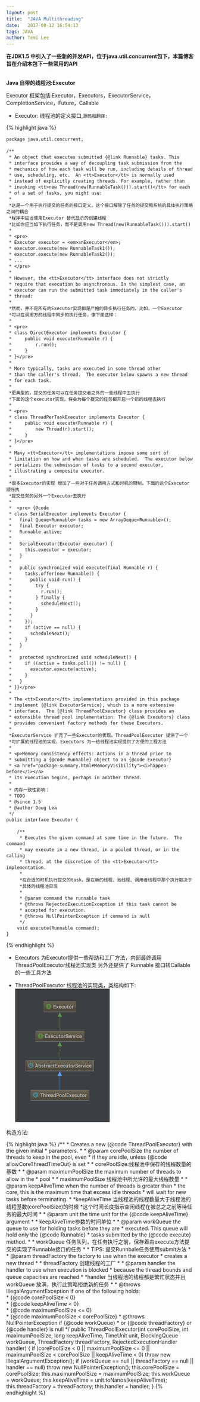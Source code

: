 ```yaml
---
layout: post
title:  "JAVA Multithreading"
date:   2017-08-12 16:54:13
tags: JAVA
author: Temi Lee
---
```


**在JDK1.5 中引入了一些新的并发API，位于java.util.concurrent包下，本篇博客旨在介绍本包下一些常用的API**
<br/><br/>

**Java 自带的线程池:Executor**

Executor 框架包括:Executor，Executors，ExecutorService，CompletionService，Future，Callable

- Executor: 线程池的定义接口,`源码和翻译:`

{% highlight java %}

    package java.util.concurrent;

    /**
     * An object that executes submitted {@link Runnable} tasks. This
     * interface provides a way of decoupling task submission from the
     * mechanics of how each task will be run, including details of thread
     * use, scheduling, etc.  An <tt>Executor</tt> is normally used
     * instead of explicitly creating threads. For example, rather than
     * invoking <tt>new Thread(new(RunnableTask())).start()</tt> for each
     * of a set of tasks, you might use:
     *
     *这是一个用于执行提交的任务的接口定义，这个接口解除了任务的提交和系统的具体执行策略之间的耦合
     *程序中应当使用Executor 替代显示的创建线程
     *比如你应当如下执行任务，而不是调用new Thread(new(RunnableTask())).start()
     *
     * <pre>
     * Executor executor = <em>anExecutor</em>;
     * executor.execute(new RunnableTask1());
     * executor.execute(new RunnableTask2());
     * ...
     * </pre>
     *
     * However, the <tt>Executor</tt> interface does not strictly
     * require that execution be asynchronous. In the simplest case, an
     * executor can run the submitted task immediately in the caller's
     * thread:
     *
     *然而，并不是所有的Executor实现都是严格的异步执行任务的，比如，一个Executor
     *可以在调用方的线程中同步的执行任务，像下面这样：
     *
     * <pre>
     * class DirectExecutor implements Executor {
     *     public void execute(Runnable r) {
     *         r.run();
     *     }
     * }</pre>
     *
     * More typically, tasks are executed in some thread other
     * than the caller's thread.  The executor below spawns a new thread
     * for each task.
     *
     *更典型的，提交的任务可以在任务提交者之外的一些线程中去执行
     *下面的这个executor实现，将会为每个提交的任务都开启一个新的线程去执行
     *
     * <pre>
     * class ThreadPerTaskExecutor implements Executor {
     *     public void execute(Runnable r) {
     *         new Thread(r).start();
     *     }
     * }</pre>
     *
     * Many <tt>Executor</tt> implementations impose some sort of
     * limitation on how and when tasks are scheduled.  The executor below
     * serializes the submission of tasks to a second executor,
     * illustrating a composite executor.
     *
     *很多Executor的实现 增加了一些对于任务调用方式和时机的限制，下面的这个Executor顺序执
     *提交任务的另外一个Executor去执行
     *
     *  <pre> {@code
     * class SerialExecutor implements Executor {
     *   final Queue<Runnable> tasks = new ArrayDeque<Runnable>();
     *   final Executor executor;
     *   Runnable active;
     *
     *   SerialExecutor(Executor executor) {
     *     this.executor = executor;
     *   }
     *
     *   public synchronized void execute(final Runnable r) {
     *     tasks.offer(new Runnable() {
     *       public void run() {
     *         try {
     *           r.run();
     *         } finally {
     *           scheduleNext();
     *         }
     *       }
     *     });
     *     if (active == null) {
     *       scheduleNext();
     *     }
     *   }
     *
     *   protected synchronized void scheduleNext() {
     *     if ((active = tasks.poll()) != null) {
     *       executor.execute(active);
     *     }
     *   }
     * }}</pre>
     *
     * The <tt>Executor</tt> implementations provided in this package
     * implement {@link ExecutorService}, which is a more extensive
     * interface.  The {@link ThreadPoolExecutor} class provides an
     * extensible thread pool implementation. The {@link Executors} class
     * provides convenient factory methods for these Executors.
     *
     *ExecutorService 扩充了一些Executor的表现。ThreadPoolExecutor 提供了一个
     *可扩展的线程池的实现，Executors 为一给线程池实现提供了方便的工程方法
     *
     * <p>Memory consistency effects: Actions in a thread prior to
     * submitting a {@code Runnable} object to an {@code Executor}
     * <a href="package-summary.html#MemoryVisibility"><i>happen-before</i></a>
     * its execution begins, perhaps in another thread.
     *
     * 内存一致性影响：
     * TODO
     * @since 1.5
     * @author Doug Lea
     */
    public interface Executor {

        /**
         * Executes the given command at some time in the future.  The command
         * may execute in a new thread, in a pooled thread, or in the calling
         * thread, at the discretion of the <tt>Executor</tt> implementation.
         *
         *在合适的时机执行提交的task，是在新的线程、池线程、调用者线程中那个执行取决于
         *具体的线程池实现
         *
         * @param command the runnable task
         * @throws RejectedExecutionException if this task cannot be
         * accepted for execution.
         * @throws NullPointerException if command is null
         */
        void execute(Runnable command);
    }

{% endhighlight %}

- Executors 为Executor提供一些帮助和工厂方法，内部最终调用ThreadPoolExecutor线程池实现类
另外还提供了 Runnable 接口转Callable的一些工具方法

- ThreadPoolExecutor 线程池的实现类，类结构如下:
![ThreadPoolExecutor类图][1]

构造方法:

{% highlight java %}
    /**
     * Creates a new {@code ThreadPoolExecutor} with the given initial
     * parameters.
     *
     * @param corePoolSize the number of threads to keep in the pool, even
     *        if they are idle, unless {@code allowCoreThreadTimeOut} is set
     *
     * corePoolSize:线程池中保存的线程数量的基数
     *
     * @param maximumPoolSize the maximum number of threads to allow in the
     *        pool
     *
     * maximumPoolSize 线程池中所允许的最大线程数量
     *
     * @param keepAliveTime when the number of threads is greater than
     *        the core, this is the maximum time that excess idle threads
     *        will wait for new tasks before terminating.
     *
     *keepAliveTime 当线程池的线程数量大于线程池的线程基数(corePoolSize)的时候
     *这个时间长度指示空闲线程在被总之之前等待任务的最大时间
     *
     * @param unit the time unit for the {@code keepAliveTime} argument
     *
     * keepAliveTime参数的时间单位
     *
     * @param workQueue the queue to use for holding tasks before they are
     *        executed.  This queue will hold only the {@code Runnable}
     *        tasks submitted by the {@code execute} method.
     *
     * workQueue 任务队列，在任务执行之前，保存着由execute方法提交的实现了Runnable接口的任务
     *
     * TIPS: 提交Runnbale任务使用submit方法
     *
     * @param threadFactory the factory to use when the executor
     *        creates a new thread
     *
     * threadFactory 创建线程的工厂
     *
     * @param handler the handler to use when execution is blocked
     *        because the thread bounds and queue capacities are reached
     *
     *handler 当线程池的线程都是繁忙状态并且workQueue 放满，执行此策略拒绝新的任务
     *
     * @throws IllegalArgumentException if one of the following holds:<br>
     *         {@code corePoolSize < 0}<br>
     *         {@code keepAliveTime < 0}<br>
     *         {@code maximumPoolSize <= 0}<br>
     *         {@code maximumPoolSize < corePoolSize}
     * @throws NullPointerException if {@code workQueue}
     *         or {@code threadFactory} or {@code handler} is null
     */
    public ThreadPoolExecutor(int corePoolSize,
                              int maximumPoolSize,
                              long keepAliveTime,
                              TimeUnit unit,
                              BlockingQueue<Runnable> workQueue,
                              ThreadFactory threadFactory,
                              RejectedExecutionHandler handler) {
        if (corePoolSize < 0 ||
            maximumPoolSize <= 0 ||
            maximumPoolSize < corePoolSize ||
            keepAliveTime < 0)
            throw new IllegalArgumentException();
        if (workQueue == null || threadFactory == null || handler == null)
            throw new NullPointerException();
        this.corePoolSize = corePoolSize;
        this.maximumPoolSize = maximumPoolSize;
        this.workQueue = workQueue;
        this.keepAliveTime = unit.toNanos(keepAliveTime);
        this.threadFactory = threadFactory;
        this.handler = handler;
    }
{% endhighlight %}


[1]: /img/blog/multithreading/multithreading.png

